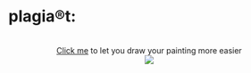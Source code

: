 # plagia®t:
<p align="center">
  <br>
  <a href="https://sonshiko.github.io/Leonardo" target="_blank">Click me</a> to let you draw your painting more easier
  <br>
  <img src="img/plagiart-2.gif">
</p>

